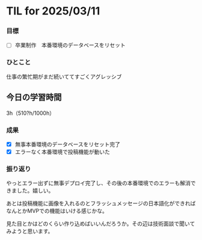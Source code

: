 # TIL for 2025/03/11

### 目標

- [ ] 卒業制作　本番環境のデータベースをリセット

### ひとこと

仕事の繁忙期がまだ続いててすごくアグレッシブ

## 今日の学習時間

3h（510?h/1000h）
  
### 成果

- [x] 無事本番環境のデータベースをリセット完了
- [x] エラーなく本番環境で投稿機能が動いた
 
### 振り返り 

やっとエラー出ずに無事デプロイ完了し、その後の本番環境でのエラーも解消できました。嬉しい。

あとは投稿機能に画像を入れるのとフラッシュメッセージの日本語化ができればなんとかMVPでの機能はいける感じかな。

見た目とかはどのくらい作り込めばいいんだろうか。その辺は技術面談で聞いてみようと思います。
